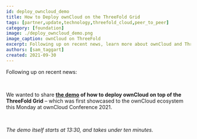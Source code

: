 ```yaml
---
id: deploy_owncloud_demo
title: How to Deploy ownCloud on the ThreeFold Grid
tags: [partner,update,technology,threefold_cloud,peer_to_peer]
category: [foundation]
image: ./deploy_owncloud_demo.png
image_caption: ownCloud on ThreeFold
excerpt: Following up on recent news, learn more about ownCloud and ThreeFold and see a live demo.
authors: [sam_taggart]
created: 2021-09-30
---
```


Following up on recent news:

<br/>

We wanted to share **[the demo](https://www.youtube.com/watch?v=2ZkpsG6dQvw) of how to deploy ownCloud on top of the ThreeFold Grid** – which was first showcased to the ownCloud ecosystem this Monday at ownCloud Conference 2021.

<br/>

*The demo itself starts at 13:30, and takes under ten minutes.*